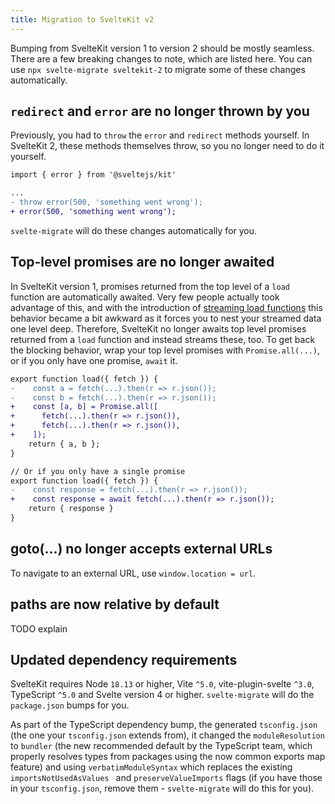 ```yaml
---
title: Migration to SvelteKit v2
---
```


Bumping from SvelteKit version 1 to version 2 should be mostly seamless. There are a few breaking changes to note, which are listed here. You can use `npx svelte-migrate sveltekit-2` to migrate some of these changes automatically.

## `redirect` and `error` are no longer thrown by you

Previously, you had to `throw` the `error` and `redirect` methods yourself. In SvelteKit 2, these methods themselves throw, so you no longer need to do it yourself.

```diff
import { error } from '@sveltejs/kit'

...
- throw error(500, 'something went wrong');
+ error(500, 'something went wrong');
```

`svelte-migrate` will do these changes automatically for you.

## Top-level promises are no longer awaited

In SvelteKit version 1, promises returned from the top level of a `load` function are automatically awaited. Very few people actually took advantage of this, and with the introduction of [streaming load functions](https://svelte.dev/blog/streaming-snapshots-sveltekit) this behavior became a bit awkward as it forces you to nest your streamed data one level deep. Therefore, SvelteKit no longer awaits top level promises returned from a `load` function and instead streams these, too. To get back the blocking behavior, wrap your top level promises with `Promise.all(...)`, or if you only have one promise, `await` it.

```diff
export function load({ fetch }) {
-    const a = fetch(...).then(r => r.json());
-    const b = fetch(...).then(r => r.json());
+    const [a, b] = Promise.all([
+      fetch(...).then(r => r.json()),
+      fetch(...).then(r => r.json()),
+    ]);
    return { a, b };
}

// Or if you only have a single promise
export function load({ fetch }) {
-    const response = fetch(...).then(r => r.json());
+    const response = await fetch(...).then(r => r.json());
    return { response }
}
```

## goto(...) no longer accepts external URLs

To navigate to an external URL, use `window.location = url`.

## paths are now relative by default

TODO explain

## Updated dependency requirements

SvelteKit requires Node `18.13` or higher, Vite `^5.0`, vite-plugin-svelte `^3.0`, TypeScript `^5.0` and Svelte version 4 or higher. `svelte-migrate` will do the `package.json` bumps for you.

As part of the TypeScript dependency bump, the generated `tsconfig.json` (the one your `tsconfig.json` extends from), it changed the `moduleResolution` to `bundler` (the new recommended default by the TypeScript team, which properly resolves types from packages using the now common exports map feature) and using `verbatimModuleSyntax` which replaces the existing `importsNotUsedAsValues ` and `preserveValueImports` flags (if you have those in your `tsconfig.json`, remove them - `svelte-migrate` will do this for you).

